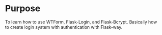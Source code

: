 # Purpose
To learn how to use WTForm, Flask-Login, and Flask-Bcrypt. Basically how to create login system with authentication with Flask-way.